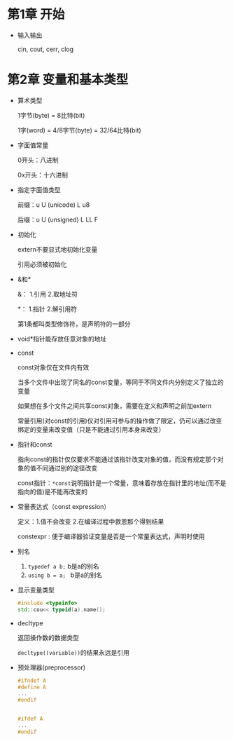 # 第1章 开始

- 输入输出

  cin, cout, cerr, clog

# 第2章 变量和基本类型

- 算术类型

  1字节(byte) = 8比特(bit)

  1字(word) = 4/8字节(byte) = 32/64比特(bit)

- 字面值常量

  0开头：八进制

  0x开头：十六进制

- 指定字面值类型

  前缀：u U (unicode) L u8

  后缀：u U (unsigned) L LL F

- 初始化

  extern不要显式地初始化变量

  引用必须被初始化

- &和*

  &： 1.引用  2.取地址符

  *： 1.指针  2.解引用符

  第1条都叫类型修饰符，是声明符的一部分

- void*指针能存放任意对象的地址

- const

  const对象仅在文件内有效

  当多个文件中出现了同名的const变量，等同于不同文件内分别定义了独立的变量

  如果想在多个文件之间共享const对象，需要在定义和声明之前加extern

  常量引用(对const的引用)仅对引用可参与的操作做了限定，仍可以通过改变绑定的变量来改变值（只是不能通过引用本身来改变）

- 指针和const

  指向const的指针仅仅要求不能通过该指针改变对象的值，而没有规定那个对象的值不同通过别的途径改变

  const指针：`*const`说明指针是一个常量，意味着存放在指针里的地址(而不是指向的值)是不能再改变的

- 常量表达式（const expression）

  定义：1.值不会改变 2.在编译过程中救恩那个得到结果

  constexpr : 便于编译器验证变量是否是一个常量表达式，声明时使用

- 别名

  1. `typedef a b;`  b是a的别名
  2. `using b = a; ` b是a的别名

- 显示变量类型

  ```c++
  #include <typeinfo>
  std::cou<< typeid(a).name();
  ```

- decltype

  返回操作数的数据类型

  `decltype((variable))`的结果永远是引用

- 预处理器(preprocessor)

  ```c++
  #ifndef A
  #define A
  ...
  #endif
  
  
  #ifdef A
  ...
  #endif
  ```

  

